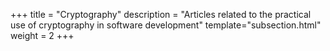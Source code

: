 +++
title = "Cryptography"
description = "Articles related to the practical use of cryptography in software development"
template="subsection.html"
weight = 2
+++
